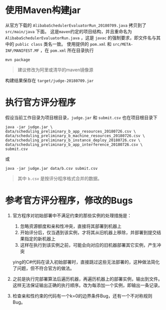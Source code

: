 # 使用Maven构建jar
从官方下载的 `AlibabaSchedulerEvaluatorRun_20180709.java` 拷贝到了 `src/main/java` 下面。
这是`maven`约定的项目结构，并且重命名为 `AlibabaSchedulerEvaluatorRun.java` ，这是 `javac` 的强制要求，即文件名与其中的 `public class` 类名一致。
使用提供的 `pom.xml` 和 `src/META-INF/MANIFEST.MF` ，在 `pom.xml` 所在目录执行
```
mvn package
```

> 建议修改为阿里或清华的maven镜像源

构建结果保存在 `target/judge-20180709.jar`


# 执行官方评分程序
假设当前工作目录为项目根目录，`judge.jar` 和 `submit.csv` 也在项目根目录下

```
java -jar judge.jar \
data/scheduling_preliminary_b_app_resources_20180726.csv \
data/scheduling_preliminary_b_machine_resources_20180726.csv \
data/scheduling_preliminary_b_instance_deploy_20180726.csv \
data/scheduling_preliminary_b_app_interference_20180726.csv \
submit.csv
```

或
```
java -jar judge.jar data/b.csv submit.csv
```

> 其中 `b.csv` 是按评分程序格式合并的数据。


# 参考官方评分程序，修改的Bugs
1. 官方程序对初始部署中不满足约束的那些实例的处理措施是：
    1. 忽略资源额度和亲和性冲突，直接将其部署到机器上
    2. 开始评分后，仅当遇到该实例，才将其从旧机器上移除，并部署到提交结果指定的新机器上
    3. 这样在执行到该实例之前，可能会向对应的旧机器部署其它实例，产生冲突

    ying的C#代码在读入初始部署时，直接跳过这些无法部署的，这种做法简化了问题，但不符合官方的做法。

2. 之前是执行完部署算法后遍历机器，再遍历机器上的部署实例，输出到文件。这样无法保证输出正确的执行顺序。改为每添加一个实例，即输出一条记录。

3. 检查亲和性约束的代码有一个k=0的边界条件Bug，还有一个不对称规则Bug。